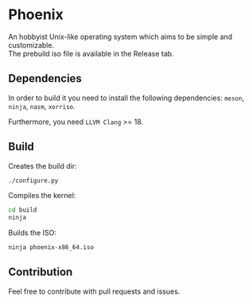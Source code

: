 # Phoenix

An hobbyist Unix-like operating system which aims to be simple and customizable.\
The prebuild iso file is available in the Release tab.

## Dependencies

In order to build it you need to install the following dependencies:
`meson`, `ninja`, `nasm`, `xorriso`.

Furthermore, you need `LLVM Clang` >= 18.

## Build

Creates the build dir:
```bash
./configure.py
```

Compiles the kernel:
```bash
cd build
ninja
```

Builds the ISO:
```bash
ninja phoenix-x86_64.iso
```

## Contribution

Feel free to contribute with pull requests and issues.
